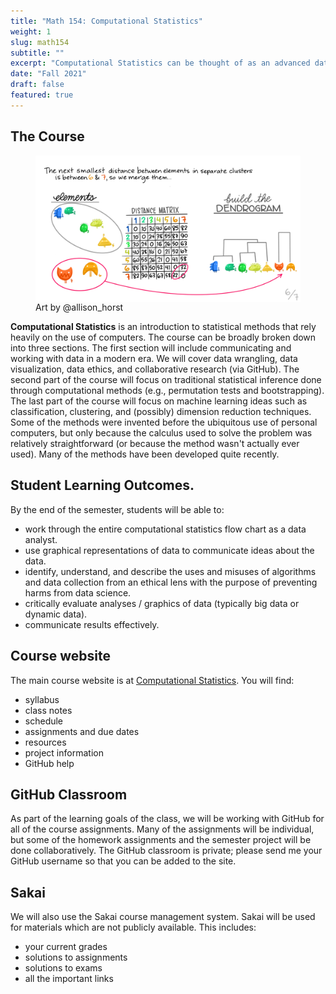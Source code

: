 ```yaml
---
title: "Math 154: Computational Statistics"
weight: 1
slug: math154
subtitle: ""
excerpt: "Computational Statistics can be thought of as an advanced data science course.  We will work with many different types of data to become fluent in wrangling, visualizing, simulating, modeling, predicting, and most importantly communicating results."
date: "Fall 2021"
draft: false
featured: true
---
```


## The Course

<figure>
<img src="cluster_single_linkage_6_featured.jpg" align="right">
<figcaption>Art by @allison_horst</figcaption>
</figure>

**Computational Statistics** is an introduction to statistical methods that rely heavily on the use of computers.
The course can be broadly broken down into three sections.
The first section will include communicating and working with data in a modern era.
We will cover data wrangling, data visualization, data ethics, and collaborative research (via GitHub).
The second part of the course will focus on traditional statistical inference done through computational methods (e.g., permutation tests and bootstrapping).
The last part of the course will focus on machine learning ideas such as classification, clustering, and (possibly) dimension reduction techniques.
Some of the methods were invented before the ubiquitous use of personal computers, but only because the calculus used to solve the problem was relatively straightforward (or because the method wasn't actually ever used). 
Many of the methods have been developed quite recently.

## Student Learning Outcomes.
By the end of the semester, students will be able to:

* work through the entire computational statistics flow chart as a data analyst.
* use graphical representations of data to communicate ideas about the data.
* identify, understand, and describe the uses and misuses of algorithms and data collection from an ethical lens with the purpose of preventing harms from data science.
* critically evaluate analyses / graphics of data (typically big data or dynamic data).
* communicate results effectively.

## Course website

The main course website is at [Computational Statistics](https://m154-comp-stats.netlify.app/).  You will find:

* syllabus
* class notes
* schedule
* assignments and due dates
* resources
* project information
* GitHub help

## GitHub Classroom

As part of the learning goals of the class, we will be working with GitHub for all of the course assignments. Many of the assignments will be individual, but some of the homework assignments and the semester project will be done collaboratively.  The GitHub classroom is private; please send me your GitHub username so that you can be added to the site.

## Sakai

We will also use the Sakai course management system.  Sakai will be used for materials which are not publicly available.  This includes:

* your current grades
* solutions to assignments
* solutions to exams
* all the important links


